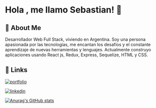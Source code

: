 
# Hola , me llamo Sebastian! 👋

  
## 🚀 About Me
Desarrollador Web Full Stack, viviendo en Argentina. Soy una persona apasionada por las tecnologias, me encantan los desafíos y el constante aprendizaje de nuevas herramientas y lenguajes. Actualmente construyo aplicaciones usando React js, Redux, Express, Sequelize, HTML y CSS.



  
## 🔗 Links
[![portfolio](https://img.shields.io/badge/my_portfolio-000?style=for-the-badge&logo=ko-fi&logoColor=white)](https://portfolio-zeta-green.vercel.app/)

[![linkedin](https://img.shields.io/badge/linkedin-0A66C2?style=for-the-badge&logo=linkedin&logoColor=white)](https://www.linkedin.com/in/sebastiantorres-fullstack/)

  
[![Anurag's GitHub stats](https://github-readme-stats.vercel.app/api?username=SebastianTorres00)](https://github.com/anuraghazra/github-readme-stats)
